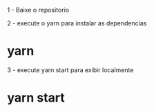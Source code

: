 1 - Baixe o repositorio

2 - execute o yarn para instalar as dependencias 

# yarn 

3 - execute yarn start para exibir localmente

# yarn start